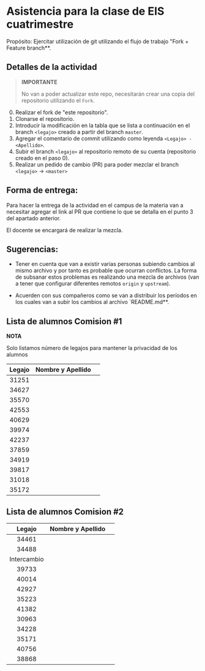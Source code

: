 ﻿# Asistencia para la clase de EIS cuatrimestre <yyyy-mm-cc> 

Propósito: Ejercitar utilización de git utilizando el flujo de trabajo "Fork + Feature branch**.

## Detalles de la actividad

> **IMPORTANTE**
> 
> No van a poder actualizar este repo, necesitarán crear una copia del repositorio utilizando el `Fork`.

0. Realizar el fork de "este repositorio".
1. Clonarse el repositorio.
2. Introducir la modificación en la tabla que se lista a continuación en el branch `<legajo>` creado a partir del branch `master`.
3. Agregar el comentario de commit utilizando como leyenda `<Legajo> - <Apellido>`.
4. Subir el branch `<legajo>` al repositorio remoto de su cuenta (repositorio creado en el paso 0).
5. Realizar un pedido de cambio (PR) para poder mezclar el branch `<legajo>` -> `<master>`

## Forma de entrega:

Para hacer la entrega de la actividad en el campus de la materia van a necesitar agregar el link al PR que contiene lo que se detalla en el punto 3 del apartado anterior. 

El docente se encargará de realizar la mezcla.

## Sugerencias:

- Tener en cuenta que van a existir varias personas subiendo cambios al mismo archivo y por tanto es probable que ocurran conflictos. La forma de subsanar estos problemas es realizando una mezcla de archivos (van a tener que configurar diferentes remotos `origin` y `upstream`).

- Acuerden con sus compañeros como se van a distribuir los períodos en los cuales van a subir los cambios al archivo `README.md**.


## Lista de alumnos Comision #1

**NOTA**

Solo listamos número de legajos para mantener la privacidad de los alumnos


| Legajo | Nombre y Apellido                     | <fecha>    |
| :----: | :-----------------------------------: | :--------: |
| 31251  |                                       |            |
| 34627  |                                       |            |
| 35570  |                                       |            |
| 42553  |                                       |            |
| 40629  |                                       |            |
| 39974  |                                       |            |
| 42237  |                                       |            |
| 37859  |                                       |            |
| 34919  |                                       |            |
| 39817  |                                       |            |
| 31018  |                                       |            |
| 35172  |                                       |            |

## Lista de alumnos Comision #2

| Legajo      | Nombre y Apellido                     | <fecha>
| :----:      | :-----------------------------------: | :--------: |
| 34461       |                                       |            |
| 34488       |                                       |            |
| Intercambio |                                       |            |
| 39733       |                                       |            |
| 40014       |                                       |            |
| 42927       |                                       |            |
| 35223       |                                       |            |
| 41382       |                                       |            |
| 30963       |                                       |            |
| 34228       |                                       |            |
| 35171       |                                       |            |
| 40756       |                                       |            |
| 38868       |                                       |            |




















